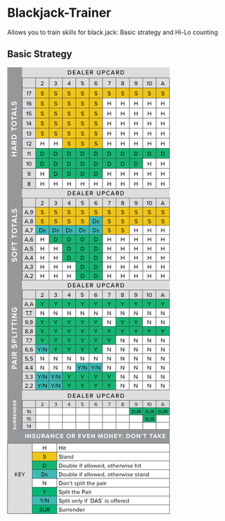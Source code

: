 # Blackjack-Trainer
Allows you to train skills for black jack: Basic strategy and Hi-Lo counting

## Basic Strategy
![basic strat](./images/mini-blackjack-strategy-chart.webp)